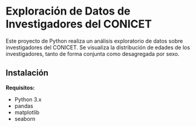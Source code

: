 # Exploración de Datos de Investigadores del CONICET

Este proyecto de Python realiza un análisis exploratorio de datos sobre investigadores del CONICET. Se visualiza la distribución de edades de los investigadores, tanto de forma conjunta como desagregada por sexo.

## Instalación

**Requisitos:**

* Python 3.x
* pandas
* matplotlib
* seaborn



